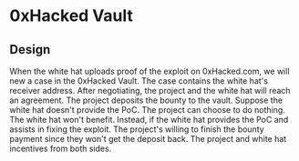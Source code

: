 # 0xHacked Vault

## Design

When the white hat uploads proof of the exploit on 0xHacked.com, we will new a case in the 0xHacked Vault. The case contains the white hat's receiver address. After negotiating, the project and the white hat will reach an agreement. The project deposits the bounty to the vault. Suppose the white hat doesn't provide the PoC. The project can choose to do nothing. The white hat won't benefit. Instead, if the white hat provides the PoC and assists in fixing the exploit. The project's willing to finish the bounty payment since they won't get the deposit back. The project and white hat incentives from both sides.
